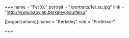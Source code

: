 +++
name = "Fei Xu"
portrait = "/portraits/fei_xu.jpg"
link = "http://www.babylab.berkeley.edu/feixu"

[[organizations]]
    name = "Berkeley"
    role = "Professor"

+++
